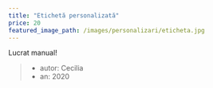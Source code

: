 ```yaml
---
title: "Etichetă personalizată"
price: 20
featured_image_path: /images/personalizari/eticheta.jpg
---
```


Lucrat manual!

> - autor: Cecilia
> - an: 2020
